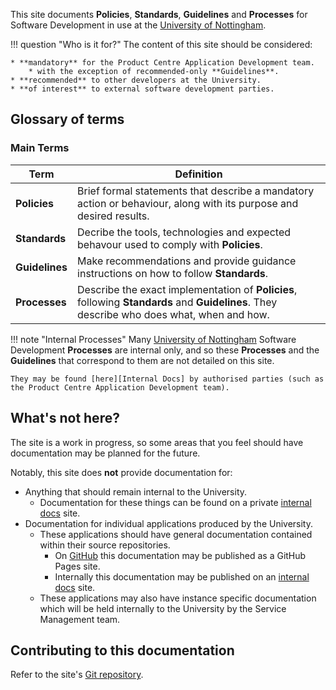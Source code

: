 This site documents **Policies**, **Standards**, **Guidelines** and **Processes** for Software Development in use at the [University of Nottingham].

!!! question "Who is it for?"
    The content of this site should be considered:

    * **mandatory** for the Product Centre Application Development team.
        * with the exception of recommended-only **Guidelines**.
    * **recommended** to other developers at the University.
    * **of interest** to external software development parties.

## Glossary of terms

### Main Terms

| Term | Definition |
| ---- | ---------- |
| **Policies** | Brief formal statements that describe a mandatory action or behaviour, along with its purpose and desired results. |
| **Standards** | Decribe the tools, technologies and expected behavour used to comply with **Policies**. |
| **Guidelines** | Make recommendations and provide guidance instructions on how to follow **Standards**. |
| **Processes** | Describe the exact implementation of **Policies**, following **Standards** and **Guidelines**. They describe who does what, when and how. |

!!! note "Internal Processes"
    Many [University of Nottingham] Software Development **Processes** are internal only, and so these **Processes** and the **Guidelines** that correspond to them are not detailed on this site.

    They may be found [here][Internal Docs] by authorised parties (such as the Product Centre Application Development team).

## What's not here?

The site is a work in progress, so some areas that you feel should have documentation may be planned for the future.

Notably, this site does **not** provide documentation for:

* Anything that should remain internal to the University.
    * Documentation for these things can be found on a private [internal docs] site.
* Documentation for individual applications produced by the University.
    * These applications should have general documentation contained within their source repositories.
        * On [GitHub] this documentation may be published as a GitHub Pages site.
        * Internally this documentation may be published on an [internal docs] site.
    * These applications may also have instance specific documentation which will be held internally to the University by the Service Management team.

## Contributing to this documentation

Refer to the site's [Git repository](https://github.com/UniversityOfNottingham/universityofnottingham.github.io).

[University of Nottingham]: https://nottingham.ac.uk
[Internal Docs]: http://app.dev.nottingham.ac.uk
[GitHub]: https://github.com